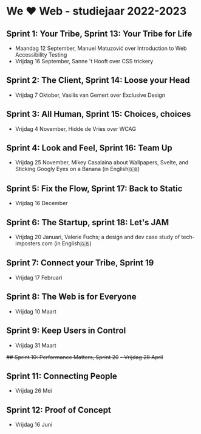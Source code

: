 # We ♥ Web - studiejaar 2022-2023

##  Sprint 1: Your Tribe, Sprint 13: Your Tribe for Life
- Maandag 12 September, Manuel Matuzović over Introduction to Web Accessibility Testing 
- Vrijdag 16 September, Sanne 't Hooft over CSS trickery 

## Sprint 2: The Client, Sprint 14: Loose your Head
- Vrijdag 7 Oktober, Vasilis van Gemert over Exclusive Design

## Sprint 3: All Human, Sprint 15: Choices, choices
- Vrijdag 4 November, Hidde de Vries over WCAG

## Sprint 4: Look and Feel, Sprint 16: Team Up
- Vrijdag 25 November, Mikey Casalaina about Wallpapers, Svelte, and Sticking Googly Eyes on a Banana (in English🇬🇧)

## Sprint 5: Fix the Flow, Sprint 17: Back to Static
- Vrijdag 16 December 

## Sprint 6: The Startup, sprint 18: Let's JAM
- Vrijdag 20 Januari, Valerie Fuchs; a design and dev case study of tech-imposters.com (in English🇬🇧)

## Sprint 7: Connect your Tribe, Sprint 19
- Vrijdag 17 Februari

## Sprint 8: The Web is for Everyone
- Vrijdag 10 Maart

## Sprint 9: Keep Users in Control
- Vrijdag 31 Maart

~~## Sprint 10: Performance Matters, Sprint 20~~
~~- Vrijdag 28 April~~

## Sprint 11: Connecting People
- Vrijdag 26 Mei

## Sprint 12: Proof of Concept
- Vrijdag 16 Juni
